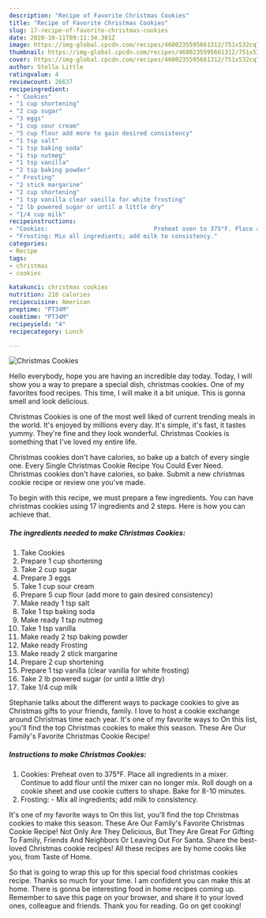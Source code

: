 ```yaml
---
description: "Recipe of Favorite Christmas Cookies"
title: "Recipe of Favorite Christmas Cookies"
slug: 17-recipe-of-favorite-christmas-cookies
date: 2020-10-11T09:11:34.381Z
image: https://img-global.cpcdn.com/recipes/4600235595661312/751x532cq70/christmas-cookies-recipe-main-photo.jpg
thumbnail: https://img-global.cpcdn.com/recipes/4600235595661312/751x532cq70/christmas-cookies-recipe-main-photo.jpg
cover: https://img-global.cpcdn.com/recipes/4600235595661312/751x532cq70/christmas-cookies-recipe-main-photo.jpg
author: Stella Little
ratingvalue: 4
reviewcount: 26637
recipeingredient:
- " Cookies"
- "1 cup shortening"
- "2 cup sugar"
- "3 eggs"
- "1 cup sour cream"
- "5 cup flour add more to gain desired consistency"
- "1 tsp salt"
- "1 tsp baking soda"
- "1 tsp nutmeg"
- "1 tsp vanilla"
- "2 tsp baking powder"
- " Frosting"
- "2 stick margarine"
- "2 cup shortening"
- "1 tsp vanilla clear vanilla for white frosting"
- "2 lb powered sugar or until a little dry"
- "1/4 cup milk"
recipeinstructions:
- "Cookies:                              Preheat oven to 375°F. Place all ingredients in a mixer. Continue to add flour until the mixer can no longer mix. Roll dough on a cookie sheet and use cookie cutters to shape. Bake for 8-10 minutes."
- "Frosting: Mix all ingredients; add milk to consistency."
categories:
- Recipe
tags:
- christmas
- cookies

katakunci: christmas cookies 
nutrition: 218 calories
recipecuisine: American
preptime: "PT34M"
cooktime: "PT34M"
recipeyield: "4"
recipecategory: Lunch

---
```



![Christmas Cookies](https://img-global.cpcdn.com/recipes/4600235595661312/751x532cq70/christmas-cookies-recipe-main-photo.jpg)

Hello everybody, hope you are having an incredible day today. Today, I will show you a way to prepare a special dish, christmas cookies. One of my favorites food recipes. This time, I will make it a bit unique. This is gonna smell and look delicious.

Christmas Cookies is one of the most well liked of current trending meals in the world. It's enjoyed by millions every day. It's simple, it's fast, it tastes yummy. They're fine and they look wonderful. Christmas Cookies is something that I've loved my entire life.

Christmas cookies don&#39;t have calories, so bake up a batch of every single one. Every Single Christmas Cookie Recipe You Could Ever Need. Christmas cookies don&#39;t have calories, so bake. Submit a new christmas cookie recipe or review one you&#39;ve made.


To begin with this recipe, we must prepare a few ingredients. You can have christmas cookies using 17 ingredients and 2 steps. Here is how you can achieve that.

<!--inarticleads1-->

##### The ingredients needed to make Christmas Cookies:

1. Take  Cookies
1. Prepare 1 cup shortening
1. Take 2 cup sugar
1. Prepare 3 eggs
1. Take 1 cup sour cream
1. Prepare 5 cup flour (add more to gain desired consistency)
1. Make ready 1 tsp salt
1. Take 1 tsp baking soda
1. Make ready 1 tsp nutmeg
1. Take 1 tsp vanilla
1. Make ready 2 tsp baking powder
1. Make ready  Frosting
1. Make ready 2 stick margarine
1. Prepare 2 cup shortening
1. Prepare 1 tsp vanilla (clear vanilla for white frosting)
1. Take 2 lb powered sugar (or until a little dry)
1. Take 1/4 cup milk


Stephanie talks about the different ways to package cookies to give as Christmas gifts to your friends, family. I love to host a cookie exchange around Christmas time each year. It&#39;s one of my favorite ways to On this list, you&#39;ll find the top Christmas cookies to make this season. These Are Our Family&#39;s Favorite Christmas Cookie Recipe! 

<!--inarticleads2-->

##### Instructions to make Christmas Cookies:

1. Cookies:                              Preheat oven to 375°F. Place all ingredients in a mixer. Continue to add flour until the mixer can no longer mix. Roll dough on a cookie sheet and use cookie cutters to shape. Bake for 8-10 minutes.
1. Frosting: - Mix all ingredients; add milk to consistency.


It&#39;s one of my favorite ways to On this list, you&#39;ll find the top Christmas cookies to make this season. These Are Our Family&#39;s Favorite Christmas Cookie Recipe! Not Only Are They Delicious, But They Are Great For Gifting To Family, Friends And Neighbors Or Leaving Out For Santa. Share the best-loved Christmas cookie recipes! All these recipes are by home cooks like you, from Taste of Home. 

So that is going to wrap this up for this special food christmas cookies recipe. Thanks so much for your time. I am confident you can make this at home. There is gonna be interesting food in home recipes coming up. Remember to save this page on your browser, and share it to your loved ones, colleague and friends. Thank you for reading. Go on get cooking!
